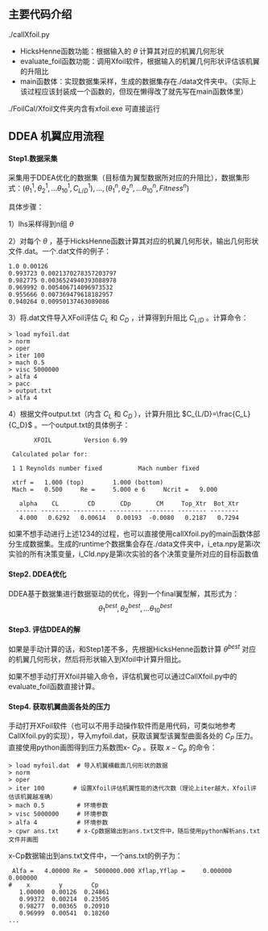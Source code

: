 ## 主要代码介绍
./callXfoil.py
* HicksHenne函数功能：根据输入的 $\theta$ 计算其对应的机翼几何形状
* evaluate_foil函数功能：调用Xfoil软件，根据输入的机翼几何形状评估该机翼的升阻比
* main函数体：实现数据集采样，生成的数据集存在./data文件夹中。（实际上该过程应该封装成一个函数的，但现在懒得改了就先写在main函数体里）

./FoilCal/Xfoil文件夹内含有xfoil.exe 可直接运行

## DDEA 机翼应用流程
#### Step1.数据采集
采集用于DDEA优化的数据集（目标值为翼型数据所对应的升阻比），数据集形式：$(\theta_1^1,\theta_2^1,...\theta_{10}^1, C_{L/D}^1 ),...,(\theta_1^n,\theta_2^n,...\theta_{10}^n, Fitness^n )$

具体步骤：

1）lhs采样得到n组 $\theta$

2）对每个 $\theta$ ，基于HicksHenne函数计算其对应的机翼几何形状，输出几何形状文件.dat。一个.dat文件的例子：
```
1.0 0.00126
0.993723 0.0021370278357203797
0.982775 0.0036524940393088978
0.969992 0.005406714096973532
0.955666 0.007369479618182957
0.940264 0.00950137463089086
```
3）将.dat文件导入XFoil评估 $C_L$ 和 $C_D$ ，计算得到升阻比 $C_{L/D}$ 。计算命令：
```
> load myfoil.dat
> norm
> oper
> iter 100
> mach 0.5
> visc 5000000
> alfa 4
> pacc
> output.txt
> alfa 4
```
4）根据文件output.txt（内含 $C_L$ 和 $C_D$ ），计算升阻比 $C_{L/D}=\frac{C_L}{C_D}$ 。一个output.txt的具体例子：
```
       XFOIL         Version 6.99
  
 Calculated polar for:                                                 
  
 1 1 Reynolds number fixed          Mach number fixed         
  
 xtrf =   1.000 (top)        1.000 (bottom)  
 Mach =   0.500     Re =     5.000 e 6     Ncrit =   9.000
  
   alpha    CL        CD       CDp       CM     Top_Xtr  Bot_Xtr
  ------ -------- --------- --------- -------- -------- --------
   4.000   0.6292   0.00614   0.00193  -0.0080   0.2187   0.7294
```


如果不想手动进行上述1234的过程，也可以直接使用callXfoil.py的main函数体部分生成数据集。生成的runtime个数据集会存在./data文件夹中，i_eta.npy是第i次实验的所有决策变量，i_Cld.npy是第i次实验的各个决策变量所对应的目标函数值

#### Step2. DDEA优化
DDEA基于数据集进行数据驱动的优化，得到一个final翼型解，其形式为：
$$\theta_1^{best},\theta_2^{best},...\theta_{10}^{best}$$

#### Step3. 评估DDEA的解
如果是手动计算的话，和Step1差不多，先根据HicksHenne函数计算 $\theta^{best}$ 对应的机翼几何形状，然后将形状输入到Xfoil中计算升阻比。

如果不想手动打开Xfoil并输入命令，评估机翼也可以通过CallXfoil.py中的evaluate_foil函数直接计算。

#### Step4. 获取机翼曲面各处的压力
手动打开XFoil软件（也可以不用手动操作软件而是用代码，可类似地参考CallXfoil.py的实现），导入myfoil.dat，获取该翼型该翼型曲面各处的 $C_P$ 压力。直接使用python画图得到压力系数图x- $C_P$ 。获取 $x-C_p$ 的命令：
```
> load myfoil.dat  # 导入机翼横截面几何形状的数据
> norm
> oper
> iter 100        # 设置Xfoil评估机翼性能的迭代次数（理论上iter越大，Xfoil评估该机翼越准确）
> mach 0.5         # 环境参数
> visc 5000000     # 环境参数
> alfa 4           # 环境参数
> cpwr ans.txt     # x-Cp数据输出到ans.txt文件中，随后使用python解析ans.txt文件并画图
```

x-Cp数据输出到ans.txt文件中，一个ans.txt的例子为：
```
 Alfa =   4.00000 Re =  5000000.000 Xflap,Yflap =     0.000000    0.000000
#    x        y        Cp  
   1.00000  0.00126  0.24861
   0.99372  0.00214  0.23505
   0.98277  0.00365  0.20910
   0.96999  0.00541  0.18260
...
```



